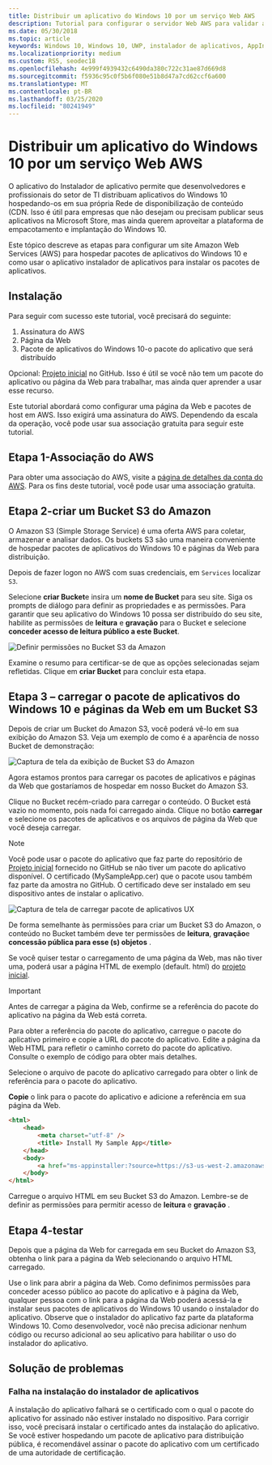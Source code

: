 ```yaml
---
title: Distribuir um aplicativo do Windows 10 por um serviço Web AWS
description: Tutorial para configurar o servidor Web AWS para validar a instalação do aplicativo por meio do aplicativo instalador de aplicativos
ms.date: 05/30/2018
ms.topic: article
keywords: Windows 10, Windows 10, UWP, instalador de aplicativos, AppInstaller, Sideload, conjunto relacionado, pacotes opcionais, AWS
ms.localizationpriority: medium
ms.custom: RS5, seodec18
ms.openlocfilehash: 4e999f4939432c6490da380c722c31ae87d669d8
ms.sourcegitcommit: f5936c95c0f5b6f080e51b8d47a7cd62ccf6a600
ms.translationtype: MT
ms.contentlocale: pt-BR
ms.lasthandoff: 03/25/2020
ms.locfileid: "80241949"
---
```

# <a name="distribute-a-windows-10-app-from-an-aws-web-service"></a>Distribuir um aplicativo do Windows 10 por um serviço Web AWS

O aplicativo do Instalador de aplicativo permite que desenvolvedores e profissionais do setor de TI distribuam aplicativos do Windows 10 hospedando-os em sua própria Rede de disponibilização de conteúdo (CDN. Isso é útil para empresas que não desejam ou precisam publicar seus aplicativos na Microsoft Store, mas ainda querem aproveitar a plataforma de empacotamento e implantação do Windows 10.

Este tópico descreve as etapas para configurar um site Amazon Web Services (AWS) para hospedar pacotes de aplicativos do Windows 10 e como usar o aplicativo instalador de aplicativos para instalar os pacotes de aplicativos.

## <a name="setup"></a>Instalação

Para seguir com sucesso este tutorial, você precisará do seguinte:
 
1. Assinatura do AWS 
2. Página da Web
3. Pacote de aplicativos do Windows 10-o pacote do aplicativo que será distribuído

Opcional: [Projeto inicial](https://github.com/AppInstaller/MySampleWebApp) no GitHub. Isso é útil se você não tem um pacote do aplicativo ou página da Web para trabalhar, mas ainda quer aprender a usar esse recurso.

Este tutorial abordará como configurar uma página da Web e pacotes de host em AWS. Isso exigirá uma assinatura do AWS. Dependendo da escala da operação, você pode usar sua associação gratuita para seguir este tutorial. 

## <a name="step-1---aws-membership"></a>Etapa 1-Associação do AWS
Para obter uma associação do AWS, visite a [página de detalhes da conta do AWS](https://aws.amazon.com/free/). Para os fins deste tutorial, você pode usar uma associação gratuita.

## <a name="step-2---create-an-amazon-s3-bucket"></a>Etapa 2-criar um Bucket S3 do Amazon

O Amazon S3 (Simple Storage Service) é uma oferta AWS para coletar, armazenar e analisar dados. Os buckets S3 são uma maneira conveniente de hospedar pacotes de aplicativos do Windows 10 e páginas da Web para distribuição. 

Depois de fazer logon no AWS com suas credenciais, em `Services` localizar `S3`. 

Selecione **criar Bucket**e insira um **nome de Bucket** para seu site. Siga os prompts de diálogo para definir as propriedades e as permissões. Para garantir que seu aplicativo do Windows 10 possa ser distribuído do seu site, habilite as permissões de **leitura** e **gravação** para o Bucket e selecione **conceder acesso de leitura público a este Bucket**.

![Definir permissões no Bucket S3 da Amazon](images/aws-permissions.png) 

Examine o resumo para certificar-se de que as opções selecionadas sejam refletidas. Clique em **criar Bucket** para concluir esta etapa. 

## <a name="step-3---upload-windows-10-app-package-and-web-pages-to-an-s3-bucket"></a>Etapa 3 – carregar o pacote de aplicativos do Windows 10 e páginas da Web em um Bucket S3

Depois de criar um Bucket do Amazon S3, você poderá vê-lo em sua exibição do Amazon S3. Veja um exemplo de como é a aparência de nosso Bucket de demonstração:

![Captura de tela da exibição de Bucket S3 do Amazon](images/aws-post-create.png)

Agora estamos prontos para carregar os pacotes de aplicativos e páginas da Web que gostaríamos de hospedar em nosso Bucket do Amazon S3. 

Clique no Bucket recém-criado para carregar o conteúdo. O Bucket está vazio no momento, pois nada foi carregado ainda. Clique no botão **carregar** e selecione os pacotes de aplicativos e os arquivos de página da Web que você deseja carregar.

> [!NOTE]
> Você pode usar o pacote do aplicativo que faz parte do repositório de [Projeto inicial](https://github.com/AppInstaller/MySampleWebApp) fornecido no GitHub se não tiver um pacote do aplicativo disponível. O certificado (MySampleApp.cer) que o pacote usou também faz parte da amostra no GitHub. O certificado deve ser instalado em seu dispositivo antes de instalar o aplicativo.

![Captura de tela de carregar pacote de aplicativos UX](images/aws-upload-package.png)

De forma semelhante às permissões para criar um Bucket S3 do Amazon, o conteúdo no Bucket também deve ter permissões de **leitura**, **gravação**e **concessão pública para esse (s) objetos** .

Se você quiser testar o carregamento de uma página da Web, mas não tiver uma, poderá usar a página HTML de exemplo (default. html) do [projeto inicial](https://github.com/AppInstaller/MySampleWebApp/blob/master/MySampleWebApp/default.html).

> [!IMPORTANT]
> Antes de carregar a página da Web, confirme se a referência do pacote do aplicativo na página da Web está correta. 

Para obter a referência do pacote do aplicativo, carregue o pacote do aplicativo primeiro e copie a URL do pacote do aplicativo. Edite a página da Web HTML para refletir o caminho correto do pacote do aplicativo. Consulte o exemplo de código para obter mais detalhes. 

Selecione o arquivo de pacote do aplicativo carregado para obter o link de referência para o pacote do aplicativo. 

**Copie** o link para o pacote do aplicativo e adicione a referência em sua página da Web. 

```html
<html>
    <head>
        <meta charset="utf-8" />
        <title> Install My Sample App</title>
    </head>
    <body>
        <a href="ms-appinstaller:?source=https://s3-us-west-2.amazonaws.com/appinstaller-aws-demo/MySampleApp.msixbundle"> Install My Sample App</a>
    </body>
</html>
```
Carregue o arquivo HTML em seu Bucket S3 do Amazon. Lembre-se de definir as permissões para permitir acesso de **leitura** e **gravação** .

## <a name="step-4---test"></a>Etapa 4-testar

Depois que a página da Web for carregada em seu Bucket do Amazon S3, obtenha o link para a página da Web selecionando o arquivo HTML carregado.

Use o link para abrir a página da Web. Como definimos permissões para conceder acesso público ao pacote do aplicativo e à página da Web, qualquer pessoa com o link para a página da Web poderá acessá-la e instalar seus pacotes de aplicativos do Windows 10 usando o instalador do aplicativo. Observe que o instalador do aplicativo faz parte da plataforma Windows 10. Como desenvolvedor, você não precisa adicionar nenhum código ou recurso adicional ao seu aplicativo para habilitar o uso do instalador do aplicativo. 

## <a name="troubleshooting"></a>Solução de problemas

### <a name="app-installer-fails-to-install"></a>Falha na instalação do instalador de aplicativos 

A instalação do aplicativo falhará se o certificado com o qual o pacote do aplicativo for assinado não estiver instalado no dispositivo. Para corrigir isso, você precisará instalar o certificado antes da instalação do aplicativo. Se você estiver hospedando um pacote de aplicativo para distribuição pública, é recomendável assinar o pacote do aplicativo com um certificado de uma autoridade de certificação. 

